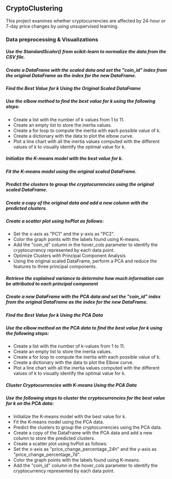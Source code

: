 ## CryptoClustering

This project examines whether cryptocurrencies are affected by 24-hour or 7-day price changes by using unsupervised learning.


### Data preprocessing & Visualizations
##### Use the StandardScaler() from scikit-learn to normalize the data from the CSV file.
##### Create a DataFrame with the scaled data and set the "coin_id" index from the original DataFrame as the index for the new DataFrame.
##### Find the Best Value for k Using the Original Scaled DataFrame
##### Use the elbow method to find the best value for k using the following steps:
- Create a list with the number of k values from 1 to 11.
- Create an empty list to store the inertia values.
- Create a for loop to compute the inertia with each possible value of k.
- Create a dictionary with the data to plot the elbow curve.
- Plot a line chart with all the inertia values computed with the different values of k to visually identify the optimal value for k.

##### Initialize the K-means model with the best value for k.
##### Fit the K-means model using the original scaled DataFrame.
##### Predict the clusters to group the cryptocurrencies using the original scaled DataFrame.
##### Create a copy of the original data and add a new column with the predicted clusters.
##### Create a scatter plot using hvPlot as follows:
- Set the x-axis as "PC1" and the y-axis as "PC2".
- Color the graph points with the labels found using K-means.
- Add the "coin_id" column in the hover_cols parameter to identify the cryptocurrency represented by each data point.
- Optimize Clusters with Principal Component Analysis
- Using the original scaled DataFrame, perform a PCA and reduce the features to three principal components.

##### Retrieve the explained variance to determine how much information can be attributed to each principal component 

##### Create a new DataFrame with the PCA data and set the "coin_id" index from the original DataFrame as the index for the new DataFrame.
##### Find the Best Value for k Using the PCA Data
##### Use the elbow method on the PCA data to find the best value for k using the following steps:
- Create a list with the number of k-values from 1 to 11.
- Create an empty list to store the inertia values.
- Create a for loop to compute the inertia with each possible value of k.
- Create a dictionary with the data to plot the Elbow curve.
- Plot a line chart with all the inertia values computed with the different values of k to visually identify the optimal value for k.

##### Cluster Cryptocurrencies with K-means Using the PCA Data
##### Use the following steps to cluster the cryptocurrencies for the best value for k on the PCA data:
- Initialize the K-means model with the best value for k.
- Fit the K-means model using the PCA data.
- Predict the clusters to group the cryptocurrencies using the PCA data.
- Create a copy of the DataFrame with the PCA data and add a new column to store the predicted clusters.
- Create a scatter plot using hvPlot as follows:
- Set the x-axis as "price_change_percentage_24h" and the y-axis as "price_change_percentage_7d".
- Color the graph points with the labels found using K-means.
- Add the "coin_id" column in the hover_cols parameter to identify the cryptocurrency represented by each data point.

